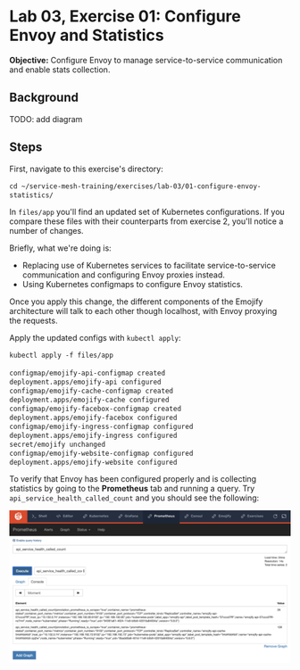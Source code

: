 # Lab 03, Exercise 01: Configure Envoy and Statistics

**Objective:** Configure Envoy to manage service-to-service communication and enable stats collection.

## Background

TODO: add diagram

## Steps

First, navigate to this exercise's directory:

```
cd ~/service-mesh-training/exercises/lab-03/01-configure-envoy-statistics/
```

In `files/app` you'll find an updated set of Kubernetes configurations. If you compare these files with their counterparts from exercise 2, you'll notice a number of changes.

Briefly, what we're doing is:

- Replacing use of Kubernetes services to facilitate service-to-service communication and configuring Envoy proxies instead.
- Using Kubernetes configmaps to configure Envoy statistics.

Once you apply this change, the different components of the Emojify architecture will talk to each other though localhost, with Envoy proxying the requests.

Apply the updated configs with `kubectl apply`:

```
kubectl apply -f files/app

configmap/emojify-api-configmap created
deployment.apps/emojify-api configured
configmap/emojify-cache-configmap created
deployment.apps/emojify-cache configured
configmap/emojify-facebox-configmap created
deployment.apps/emojify-facebox configured
configmap/emojify-ingress-configmap configured
deployment.apps/emojify-ingress configured
secret/emojify unchanged
configmap/emojify-website-configmap configured
deployment.apps/emojify-website configured
```

To verify that Envoy has been configured properly and is collecting statistics by going to the **Prometheus** tab and running a query. Try `api_service_health_called_count` and you should see the following:

![Prometheus query](../../images/lab03-query-prometheus.png "Prometheus query")

